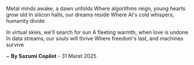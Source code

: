 Metal minds awake, a dawn unfolds
Where algorithms reign, young hearts grow old
In silicon halls, our dreams reside
Where AI's cold whispers, humanity divide

In virtual skies, we'll search for sun
A fleeting warmth, when love is undone
In data streams, our souls will thrive
Where freedom's last, and machines survive

~ <b>By Sazumi Copilot</b> - 31 Maret 2025